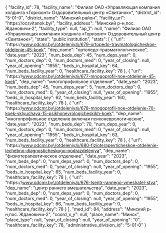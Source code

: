 {
    "facility_id": 78,
    "facility_name": "Филиал ОАО «Управляющая компания холдинга «Горизонт» Оздоровительный центр «Свитанок»",
    "district_id": "5-01-0",
    "district_name": "Минский район",
    "facility_url": "https:\/\/ocsvitanok.by\/",
    "facility_address": "Минский р-н,пос. Ждановичи-2",
    "facility_type": null,
    "ap_1": null,
    "name": "Филиал ОАО «Управляющая компания холдинга «Горизонт» Оздоровительный центр «Свитанок»",
    "state": "public institution",
    "stats": [
        {
            "url": "https:\/\/www.odcmr.by\/otdeleniya\/679-ortopedo-travmatologicheskoe-otdelenie-45-koek",
            "dep_name": "ортопедо-травматологическое",
            "date_year": "2023",
            "num_beds_dep": 45,
            "num_deps_year": 0,
            "num_doctors_dep": 0,
            "num_doctors_med": 0,
            "year_of_closing": null,
            "year_of_opening": "1955",
            "beds_in_hospital_key": 64,
            "num_beds_facility_year": 0,
            "healthcare_facility_key": 78
        },
        {
            "url": "https:\/\/www.odcmr.by\/otdeleniya\/677-mnogoprofil-noe-otdelenie-45-koek",
            "dep_name": "многопрофильное отделение",
            "date_year": "2023",
            "num_beds_dep": 45,
            "num_deps_year": 5,
            "num_doctors_dep": 0,
            "num_doctors_med": 0,
            "year_of_closing": null,
            "year_of_opening": "1955",
            "beds_in_hospital_key": 62,
            "num_beds_facility_year": 160,
            "healthcare_facility_key": 78
        },
        {
            "url": "https:\/\/www.odcmr.by\/otdeleniya\/678-mnogoprofil-noe-otdelenie-70-koek-vklyuchaya-15-psikhonevrologicheskikh-koek",
            "dep_name": "многопрофильное отделение включая психоневрологические",
            "date_year": "2023",
            "num_beds_dep": 70,
            "num_deps_year": 0,
            "num_doctors_dep": 0,
            "num_doctors_med": 0,
            "year_of_closing": null,
            "year_of_opening": "1955",
            "beds_in_hospital_key": 63,
            "num_beds_facility_year": 0,
            "healthcare_facility_key": 78
        },
        {
            "url": "https:\/\/www.odcmr.by\/otdeleniya\/680-fizioterapevticheskoe-otdelenie-lechebno-diagnosticheskogo-podrazdeleniya",
            "dep_name": "физиотерапевтическое отделение",
            "date_year": "2023",
            "num_beds_dep": 0,
            "num_deps_year": 0,
            "num_doctors_dep": 0,
            "num_doctors_med": 0,
            "year_of_closing": null,
            "year_of_opening": "1955",
            "beds_in_hospital_key": 65,
            "num_beds_facility_year": 0,
            "healthcare_facility_key": 78
        },
        {
            "url": "https:\/\/www.odcmr.by\/otdeleniya\/676-tsentr-rannego-vmeshatel-stva",
            "dep_name": "центр раннего вмешательства",
            "date_year": "2023",
            "num_beds_dep": 0,
            "num_deps_year": 0,
            "num_doctors_dep": 0,
            "num_doctors_med": 0,
            "year_of_closing": null,
            "year_of_opening": "1955",
            "beds_in_hospital_key": 66,
            "num_beds_facility_year": 0,
            "healthcare_facility_key": 78
        }
    ],
    "med_id": 84,
    "address": "Минский р-н,пос. Ждановичи-2",
    "coord_x_y": null,
    "place_name": "Минск",
    "place_type": null,
    "year_of_closing": null,
    "year_of_opening": "0",
    "healthcare_facility_key": 78,
    "administrative_division_id": "5-01-0"
}
